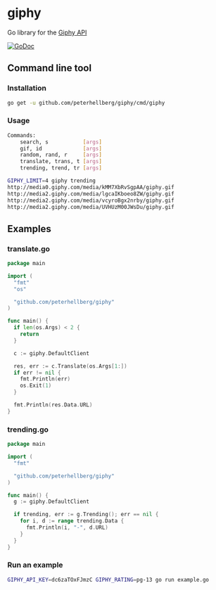 giphy
=====

Go library for the [Giphy API](https://github.com/Giphy/GiphyAPI)

[![GoDoc](https://godoc.org/github.com/peterhellberg/giphy?status.svg)](https://godoc.org/github.com/peterhellberg/giphy)

## Command line tool

### Installation

```bash
go get -u github.com/peterhellberg/giphy/cmd/giphy
```

### Usage


```bash
Commands:
	search, s           [args]
	gif, id             [args]
	random, rand, r     [args]
	translate, trans, t [args]
	trending, trend, tr [args]
```

```bash
GIPHY_LIMIT=4 giphy trending
http://media0.giphy.com/media/kMM7XbRvSgpAA/giphy.gif
http://media2.giphy.com/media/lgcaIKboeo8ZW/giphy.gif
http://media2.giphy.com/media/vcyroBgx2nrby/giphy.gif
http://media2.giphy.com/media/UVHUzM00JWsDu/giphy.gif
```

## Examples

### translate.go

```go
package main

import (
  "fmt"
  "os"

  "github.com/peterhellberg/giphy"
)

func main() {
  if len(os.Args) < 2 {
    return
  }

  c := giphy.DefaultClient

  res, err := c.Translate(os.Args[1:])
  if err != nil {
    fmt.Println(err)
    os.Exit(1)
  }

  fmt.Println(res.Data.URL)
}

```

### trending.go

```go
package main

import (
  "fmt"

  "github.com/peterhellberg/giphy"
)

func main() {
  g := giphy.DefaultClient

  if trending, err := g.Trending(); err == nil {
    for i, d := range trending.Data {
      fmt.Println(i, "-", d.URL)
    }
  }
}
```

### Run an example

```bash
GIPHY_API_KEY=dc6zaTOxFJmzC GIPHY_RATING=pg-13 go run example.go
```
